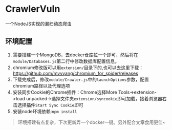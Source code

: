 # CrawlerVuln
一个NodeJS实现的漏扫动态爬虫
## 环境配置
1. 需要搭建一个MongoDB，去docker仓库拉一个即可，然后将在`module/Databases.js`第二行中修改数据库配置信息。
2. chromium修改版可以用`extension/`目录下的,也可以去这里下载：https://github.com/myvyang/chromium_for_spider/releases
3. 下载完成后，修改`module/Crawler.js`中的`launchOptions`参数，配置chromium路径以及代理选项
4. 安装同步Cookie的Chrome插件：Chrome选择More Tools->extension->load unpacked->选择文件夹`extension/syncookie`即可加载，接着浏览器右击选择插件`Start Sync Cookie`即可
5. 安装node环境依赖:`npm install`

> 环境搭建有点复杂，下次更新弄一个docker一键。另外配合文章食用更佳~
